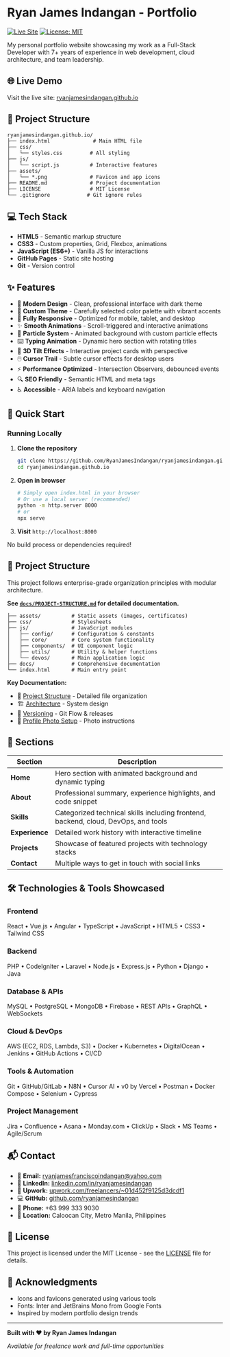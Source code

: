 # Ryan James Indangan - Portfolio

[![Live Site](https://img.shields.io/badge/Live-Site-success)](https://ryanjamesindangan.github.io)
[![License: MIT](https://img.shields.io/badge/License-MIT-blue.svg)](LICENSE)

My personal portfolio website showcasing my work as a Full-Stack Developer with 7+ years of experience in web development, cloud architecture, and team leadership.

## 🌐 Live Demo

Visit the live site: [ryanjamesindangan.github.io](https://ryanjamesindangan.github.io)

## 📁 Project Structure

```
ryanjamesindangan.github.io/
├── index.html              # Main HTML file
├── css/
│   └── styles.css         # All styling
├── js/
│   └── script.js          # Interactive features
├── assets/
│   └── *.png              # Favicon and app icons
├── README.md              # Project documentation
├── LICENSE                # MIT License
└── .gitignore            # Git ignore rules
```

## 💻 Tech Stack

- **HTML5** - Semantic markup structure
- **CSS3** - Custom properties, Grid, Flexbox, animations
- **JavaScript (ES6+)** - Vanilla JS for interactions
- **GitHub Pages** - Static site hosting
- **Git** - Version control

## ✨ Features

- 🎨 **Modern Design** - Clean, professional interface with dark theme
- 🌙 **Custom Theme** - Carefully selected color palette with vibrant accents
- 📱 **Fully Responsive** - Optimized for mobile, tablet, and desktop
- ✨ **Smooth Animations** - Scroll-triggered and interactive animations
- 🎯 **Particle System** - Animated background with custom particle effects
- ⌨️ **Typing Animation** - Dynamic hero section with rotating titles
- 🎪 **3D Tilt Effects** - Interactive project cards with perspective
- 🖱️ **Cursor Trail** - Subtle cursor effects for desktop users
- ⚡ **Performance Optimized** - Intersection Observers, debounced events
- 🔍 **SEO Friendly** - Semantic HTML and meta tags
- ♿ **Accessible** - ARIA labels and keyboard navigation

## 🚀 Quick Start

### Running Locally

1. **Clone the repository**
   ```bash
   git clone https://github.com/RyanJamesIndangan/ryanjamesindangan.github.io.git
   cd ryanjamesindangan.github.io
   ```

2. **Open in browser**
   ```bash
   # Simply open index.html in your browser
   # Or use a local server (recommended)
   python -m http.server 8000
   # or
   npx serve
   ```

3. **Visit** `http://localhost:8000`

No build process or dependencies required!

## 📁 Project Structure

This project follows enterprise-grade organization principles with modular architecture.

**See [`docs/PROJECT-STRUCTURE.md`](docs/PROJECT-STRUCTURE.md) for detailed documentation.**

```
├── assets/          # Static assets (images, certificates)
├── css/             # Stylesheets  
├── js/              # JavaScript modules
│   ├── config/      # Configuration & constants
│   ├── core/        # Core system functionality
│   ├── components/  # UI component logic
│   ├── utils/       # Utility & helper functions
│   └── devos/       # Main application logic
├── docs/            # Comprehensive documentation
└── index.html       # Main entry point
```

**Key Documentation:**
- 📖 [Project Structure](docs/PROJECT-STRUCTURE.md) - Detailed file organization
- 🏗️ [Architecture](docs/ARCHITECTURE.md) - System design
- 🔖 [Versioning](docs/VERSIONING.md) - Git Flow & releases
- 📸 [Profile Photo Setup](docs/PROFILE-PHOTO-SETUP.md) - Photo instructions

## 📄 Sections

| Section | Description |
|---------|-------------|
| **Home** | Hero section with animated background and dynamic typing |
| **About** | Professional summary, experience highlights, and code snippet |
| **Skills** | Categorized technical skills including frontend, backend, cloud, DevOps, and tools |
| **Experience** | Detailed work history with interactive timeline |
| **Projects** | Showcase of featured projects with technology stacks |
| **Contact** | Multiple ways to get in touch with social links |

## 🛠️ Technologies & Tools Showcased

### Frontend
React • Vue.js • Angular • TypeScript • JavaScript • HTML5 • CSS3 • Tailwind CSS

### Backend
PHP • CodeIgniter • Laravel • Node.js • Express.js • Python • Django • Java

### Database & APIs
MySQL • PostgreSQL • MongoDB • Firebase • REST APIs • GraphQL • WebSockets

### Cloud & DevOps
AWS (EC2, RDS, Lambda, S3) • Docker • Kubernetes • DigitalOcean • Jenkins • GitHub Actions • CI/CD

### Tools & Automation
Git • GitHub/GitLab • N8N • Cursor AI • v0 by Vercel • Postman • Docker Compose • Selenium • Cypress

### Project Management
Jira • Confluence • Asana • Monday.com • ClickUp • Slack • MS Teams • Agile/Scrum

## 📬 Contact

- 📧 **Email:** [ryanjamesfranciscoindangan@yahoo.com](mailto:ryanjamesfranciscoindangan@yahoo.com)
- 💼 **LinkedIn:** [linkedin.com/in/ryanjamesindangan](https://www.linkedin.com/in/ryanjamesindangan)
- 🎯 **Upwork:** [upwork.com/freelancers/~01d452f9125d3dcdf1](https://www.upwork.com/freelancers/~01d452f9125d3dcdf1)
- 💻 **GitHub:** [github.com/ryanjamesindangan](https://github.com/ryanjamesindangan)
- 📱 **Phone:** +63 999 333 9030
- 📍 **Location:** Caloocan City, Metro Manila, Philippines

## 📝 License

This project is licensed under the MIT License - see the [LICENSE](LICENSE) file for details.

## 🙏 Acknowledgments

- Icons and favicons generated using various tools
- Fonts: Inter and JetBrains Mono from Google Fonts
- Inspired by modern portfolio design trends

---

**Built with ❤️ by Ryan James Indangan**

*Available for freelance work and full-time opportunities*

